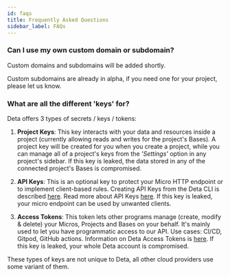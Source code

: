 ```yaml
---
id: faqs
title: Frequently Asked Questions
sidebar_label: FAQs
---
```


### Can I use my own custom domain or subdomain?

Custom domains and subdomains will be added shortly. 

Custom subdomains are already in alpha, if you need one for your project, please let us know.

### What are all the different 'keys' for?

Deta offers 3 types of secrets / keys / tokens:

1. **Project Keys**: This key interacts with your data and resources inside a project (currently allowing reads and writes for the project's Bases). A project key will be created for you when you create a project, while you can manage all of a project's keys from the *'Settings'* option in any project's sidebar. If this key is leaked, the data stored in any of the connected project's Bases is compromised. 

2. **API Keys**: This is an optional key to protect your Micro HTTP endpoint or to implement client-based rules. Creating API Keys from the Deta CLI is described [here](/docs/cli/commands#deta-auth-create-api-key). Read more about API Keys [here](https://en.wikipedia.org/wiki/Application_programming_interface_key). If this key is leaked, your micro endpoint can be used by unwanted clients.

3. **Access Tokens**: This token lets other programs manage (create, modify & delete) your Micros, Projects and Bases on your behalf. It's mainly used to let you have programmatic access to our API. Use cases: CI/CD, Gitpod, GitHub actions. Information on Deta Access Tokens is [here](/docs/cli/auth#deta-access-tokens). If this key is leaked, your whole Deta account is compromised.

These types of keys are not unique to Deta, all other cloud providers use some variant of them.